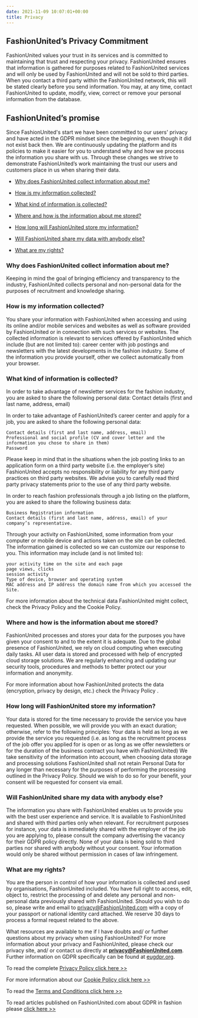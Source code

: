 ```yaml
---
date: 2021-11-09 10:07:01+00:00
title: Privacy
---
```


## FashionUnited’s Privacy Commitment

FashionUnited values your trust in its services and is committed to maintaining that trust and respecting your privacy. FashionUnited ensures that  information is gathered for purposes related to FashionUnited services and will only be used by FashionUnited and will not be sold to third parties. When you contact a third party within the FashionUnited network, this will be stated clearly before you send information. You may, at any time, contact FashionUnited to update, modify, view, correct or remove your personal information from the database.

## FashionUnited’s promise

Since FashionUnited's start we have been committed to our users' privacy and have acted in the GDPR mindset since the beginning, even though it did not exist back then. We are continuously updating the platform and its policies to make it easier for you to understand why and how we process the information you share with us. Through these changes we strive to demonstrate FashionUnited’s work maintaining the trust our users and customers place in us when sharing their data.

 

- [Why does FashionUnited collect information about me?](#why-does-fashionunited-collect-information-about-me)

- [How is my information collected?](#how-is-my-information-collected)

- [What kind of information is collected?](#what-kind-of-information-is-collected)

- [Where and how is the information about me stored?](#where-and-how-is-the-information-about-me-stored)

- [How long will FashionUnited store my information?](#how-long-will-fashionunited-store-my-information)

- [Will FashionUnited share my data with anybody else?](#will-fashionunited-share-my-data-with-anybody-else)

- [What are my rights?](#what-are-my-rights)

 

 


### Why does FashionUnited collect information about me?

Keeping in mind the goal of bringing efficiency and transparency to the industry, FashionUnited collects personal and non-personal data for the purposes of recruitment and knowledge sharing.


### How is my information collected?

You share your information with FashionUnited when accessing and using its online and/or mobile services and websites as well as software provided by FashionUnited or in connection with such services or websites. The collected information is relevant to services offered by FashionUnited which include (but are not limited to): career center with job postings and newsletters with the latest developments in the fashion industry. Some of the information you provide yourself, other we collect automatically from your browser.


### What kind of information is collected?

In order to take advantage of newsletter services for the fashion industry, you are asked to share the following personal data: Contact details (first and last name, address, email)

In order to take advantage of FashionUnited’s career center and apply for a job, you are asked to share the following personal data:

    Contact details (first and last name, address, email)
    Professional and social profile (CV and cover letter and the information you chose to share in them)
    Password

 

Please keep in mind that in the situations when the job posting links to an application form on a third party website (i.e. the employer’s site) FashionUnited accepts no responsibility or liability for any third party practices on third party websites. We advise you to carefully read third party privacy statements prior to the use of any third party website.

In order to reach fashion professionals through a job listing on the platform, you are asked to share the following business data:

    Business Registration information
    Contact details (first and last name, address, email) of your company’s representative.

Through your activity on FashionUnited, some information from your computer or mobile device and actions taken on the site can be collected. The information gained is collected so we can customize our response to you. This information may include (and is not limited to):

    your activity time on the site and each page
    page views, clicks
    session activity
    Type of device, browser and operating system
    MAC address and IP address the domain name from which you accessed the Site.

For more information about the technical data FashionUnited might collect, check the Privacy Policy and the Cookie Policy.

### Where and how is the information about me stored?

FashionUnited processes and stores your data for the purposes you have given your consent to and to the extent it is adequate. Due to the global presence of FashionUnited, we rely on cloud computing when executing daily tasks. All user data is stored and processed with help of encrypted cloud storage solutions. We are regularly enhancing and updating our security tools, procedures and methods to better protect our your information and anonymity.

For more information about how FashionUnited protects the data (encryption, privacy by design, etc.) check the Privacy Policy .


### How long will FashionUnited store my information?

Your data is stored for the time necessary to provide the service you have requested. When possible, we will provide you with an exact duration; otherwise, refer to the following principles: Your data is held as long as we provide the service you requested (i.e. as long as the recruitment process of the job offer you applied for is open or as long as we offer newsletters or for the duration of the business contract you have with FashionUnited) We take sensitivity of the information into account, when choosing data storage and processing solutions FashionUnited shall not retain Personal Data for any longer than necessary for the purposes of performing the processing outlined in the Privacy Policy. Should we wish to do so for your benefit, your consent will be requested for consent via email.


### Will FashionUnited share my data with anybody else?

The information you share with FashionUnited enables us to provide you with the best user experience and service. It is available to FashionUnited and shared with third parties only when relevant. For recruitment purposes for instance, your data is immediately shared with the employer of the job you are applying to, please consult the company advertising the vacancy for their GDPR policy directly. None of your data is being sold to third parties nor shared with anybody without your consent. Your information would only be shared without permission in cases of law infringement.

 


### What are my rights?

You are the person in control of how your information is collected and used by organisations, FashionUnited included. You have full right to access, edit, object to, restrict the processing of and delete any personal and non-personal data previously shared with FashionUnited. Should you wish to do so, please write and email to privacy@FashionUnited.com with a copy of your passport or national identity card attached. We reserve 30 days to process a formal request related to the above.

What resources are available to me if I have doubts and/ or further questions about my privacy when using FashionUnited?
For more information about your privacy and FashionUnited, please check our privacy site, and/ or contact us directly at **privacy@FashionUnited.com**. Further information on GDPR specifically can be found at [eugdpr.org](https://eugdpr.org).

 

To read the complete [Privacy Policy click  here >>](https://fashionunited.info/privacy-statement)

For more information about our [Cookie Policy click here >>](https://fashionunited.info/cookies)

To read the [Terms and Conditions click here >>](https://fashionunited.info/conditions)

 

To read articles published on FashionUnited.com about GDPR in fashion please [click here >>](https://fashionunited.com/gdpr)

 

 
 
